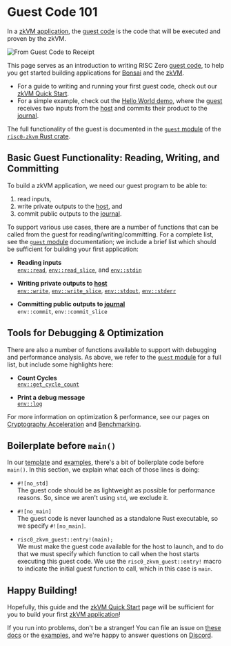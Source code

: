 # Guest Code 101

In a [zkVM application], the [guest code] is the code that will be executed and proven by the zkVM.

![From Guest Code to Receipt](/diagrams/from-rust-to-receipt.png)

This page serves as an introduction to writing RISC Zero [guest code], to help you get started building applications for [Bonsai] and the [zkVM].

- For a guide to writing and running your first guest code, check out our [zkVM Quick Start].
- For a simple example, check out the [Hello World demo], where the [guest] receives two inputs from the [host] and commits their product to the [journal].

The full functionality of the guest is documented in the [`guest` module] of the [`risc0-zkvm` Rust crate].

## Basic Guest Functionality: Reading, Writing, and Committing

To build a zkVM application, we need our guest program to be able to:

1. read inputs,
2. write private outputs to the [host], and
3. commit public outputs to the [journal].

To support various use cases, there are a number of functions that can be called from the guest for reading/writing/committing. For a complete list, see the [`guest` module] documentation; we include a brief list which should be sufficient for building your first application:

- **Reading inputs** <br/>
  [`env::read`], [`env::read_slice`], and [`env::stdin`]

[`env::read`]: https://docs.rs/risc0-zkvm/0.18/risc0_zkvm/guest/env/fn.read.html
[`env::read_slice`]: https://docs.rs/risc0-zkvm/0.18/risc0_zkvm/guest/env/fn.read_slice.html
[`env::stdin`]: https://docs.rs/risc0-zkvm/0.18/risc0_zkvm/guest/env/fn.stdin.html

- **Writing private outputs to [host]**<br/>
  [`env::write`], [`env::write_slice`], [`env::stdout`], [`env::stderr`]

[`env::write`]: https://docs.rs/risc0-zkvm/0.18/risc0_zkvm/guest/env/fn.write.html
[`env::write_slice`]: https://docs.rs/risc0-zkvm/0.18/risc0_zkvm/guest/env/fn.write_slice.html
[`env::stdout`]: https://docs.rs/risc0-zkvm/0.18/risc0_zkvm/guest/env/fn.stdout.html
[`env::stderr`]: https://docs.rs/risc0-zkvm/0.18/risc0_zkvm/guest/env/fn.stderr.html

- **Committing public outputs to [journal]**<br/>
  `env::commit`, `env::commit_slice`

[`env::commit`]: https://docs.rs/risc0-zkvm/0.18/risc0_zkvm/guest/env/fn.commit.html
[`env::commit_slice`]: https://docs.rs/risc0-zkvm/0.18/risc0_zkvm/guest/env/fn.commit_slice.html

## Tools for Debugging & Optimization

There are also a number of functions available to support with debugging and performance analysis. As above, we refer to the [`guest` module] for a full list, but include some highlights here:

- **Count Cycles** <br/>
  [`env::get_cycle_count`]

- **Print a debug message**<br/>
  [`env::log`]

[`env::get_cycle_count`]: https://docs.rs/risc0-zkvm/0.18/risc0_zkvm/guest/env/fn.get_cycle_count.html
[`env::log`]: https://docs.rs/risc0-zkvm/0.18/risc0_zkvm/guest/env/fn.log.html

For more information on optimization & performance, see our pages on [Cryptography Acceleration](./acceleration.md) and [Benchmarking](../benchmarks.md).

## Boilerplate before `main()`

In our [template] and [examples], there's a bit of boilerplate code before `main()`. In this section, we explain what each of those lines is doing:

- `#![no_std]` <br/>
  The guest code should be as lightweight as possible for performance reasons. So, since we aren't using `std`, we exclude it.

- `#![no_main]` <br/>
  The guest code is never launched as a standalone Rust executable, so we specify `#![no_main]`.

- `risc0_zkvm_guest::entry!(main);` <br/>
  We must make the guest code available for the host to launch, and to do that we must specify which function to call when the host starts executing this guest code. We use the `risc0_zkvm_guest::entry!` macro to indicate the initial guest function to call, which in this case is `main`.

## Happy Building!

Hopefully, this guide and the [zkVM Quick Start] page will be sufficient for you to build your first [zkVM application]!

If you run into problems, don't be a stranger!
You can file an issue on [these docs] or the [examples], and we're happy to answer questions on [Discord].

[guest]: /terminology#guest
[guest code]: /terminology#guest
[`guest` module]: https://docs.rs/risc0-zkvm/0.18/risc0_zkvm/guest
[host]: /terminology#host
[`risc0-zkvm` Rust crate]: https://docs.rs/risc0-zkvm
[journal]: /terminology#journal
[method]: /terminology#method
[zkVM Quick Start]: ../quickstart.md
[zkVM Overview]: ../zkvm_overview.md
[Hello World demo]: https://github.com/risc0/risc0/tree/release-0.18/examples/hello-world
[risc0/examples]: https://github.com/risc0/risc0/tree/release-0.18/examples/
[guest environment commands]: https://docs.rs/risc0-zkvm/0.18/risc0_zkvm/guest/index.html
[zkVM Application]: ../
[zkVM]: ../
[Bonsai]: ../../bonsai/
[template]: https://github.com/risc0/risc0/tree/release-0.18/templates/rust-starter
[examples]: https://github.com/risc0/risc0/tree/release-0.18/examples/
[these docs]: https://github.com/risc0/website
[Discord]: https://discord.gg/risczero
